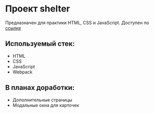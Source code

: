 # Проект shelter

Предназначен для практики HTML, CSS и JavaScript. Доступен по [ссылке](https://mickkrishtopa.github.io/shelter/)

## Используемый стек:

- HTML
- CSS
- JavaScript
- Webpack

## В планах доработки:

- Дополнительные страницы
- Модальные окна для карточек
